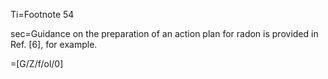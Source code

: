 Ti=Footnote 54

sec=Guidance on the preparation of an action plan for radon is provided in Ref. [6], for example.

=[G/Z/f/ol/0]
